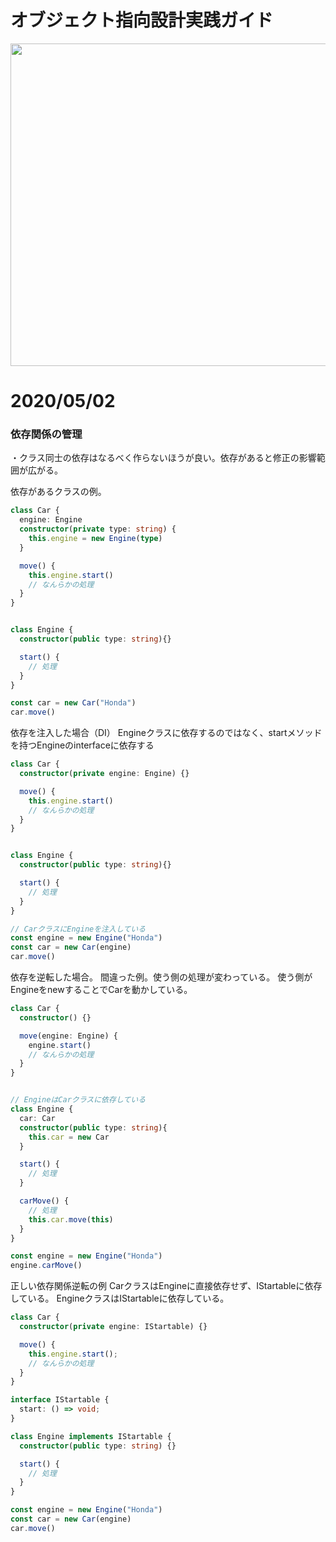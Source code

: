 # オブジェクト指向設計実践ガイド

<img width="516" src="https://user-images.githubusercontent.com/11070996/80845860-7f06b700-8c45-11ea-839c-6e93756be36a.png" />


# 2020/05/02

### 依存関係の管理

・クラス同士の依存はなるべく作らないほうが良い。依存があると修正の影響範囲が広がる。

依存があるクラスの例。

```ts
class Car {
  engine: Engine
  constructor(private type: string) {
    this.engine = new Engine(type)
  }

  move() {
    this.engine.start()
    // なんらかの処理
  }
}


class Engine {
  constructor(public type: string){}

  start() {
    // 処理
  }
}

const car = new Car("Honda")
car.move()
```

依存を注入した場合（DI）
Engineクラスに依存するのではなく、startメソッドを持つEngineのinterfaceに依存する

```ts
class Car {
  constructor(private engine: Engine) {}

  move() {
    this.engine.start()
    // なんらかの処理
  }
}


class Engine {
  constructor(public type: string){}

  start() {
    // 処理
  }
}

// CarクラスにEngineを注入している
const engine = new Engine("Honda")
const car = new Car(engine)
car.move()
```

依存を逆転した場合。
間違った例。使う側の処理が変わっている。
使う側がEngineをnewすることでCarを動かしている。

```ts
class Car {
  constructor() {}

  move(engine: Engine) {
    engine.start()
    // なんらかの処理
  }
}


// EngineはCarクラスに依存している
class Engine {
  car: Car
  constructor(public type: string){
    this.car = new Car
  }

  start() {
    // 処理
  }

  carMove() {
    // 処理
    this.car.move(this)
  }
}

const engine = new Engine("Honda")
engine.carMove()
```

正しい依存関係逆転の例
CarクラスはEngineに直接依存せず、IStartableに依存している。
EngineクラスはIStartableに依存している。

```ts
class Car {
  constructor(private engine: IStartable) {}

  move() {
    this.engine.start();
    // なんらかの処理
  }
}

interface IStartable {
  start: () => void;
}

class Engine implements IStartable {
  constructor(public type: string) {}

  start() {
    // 処理
  }
}

const engine = new Engine("Honda")
const car = new Car(engine)
car.move()
```
